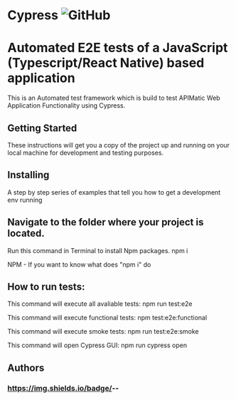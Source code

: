 # Cypress ![GitHub](https://img.shields.io/github/license/mujjazi/cypress_jenkins)
# Automated E2E tests of a JavaScript (Typescript/React Native) based application
This is an Automated test framework which is build to test APIMatic Web Application Functionality using Cypress.

## Getting Started
These instructions will get you a copy of the project up and running on your local machine for development and testing purposes.

## Installing
A step by step series of examples that tell you how to get a development env running

## Navigate to the folder where your project is located.

Run this command in Terminal to install Npm packages.
npm i

NPM - If you want to know what does "npm i" do

## How to run tests:

This command will execute all avaliable tests:
npm run test:e2e

This command will execute functional tests:
npm test:e2e:functional

This command will execute smoke tests:
npm run test:e2e:smoke

This command will open Cypress GUI:
npm run cypress open


## Authors
### https://img.shields.io/badge/<Mujtaba Mehdi>-<Test Automation Expert>-<Blue>
